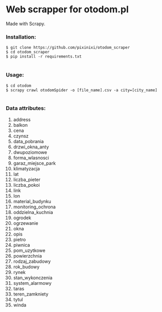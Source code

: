 # Web scrapper for otodom.pl
Made with Scrapy. <br />
### Installation:<br />
`$ git clone https://github.com/pixinixi/otodom_scraper` <br />
`$ cd otodom_scraper` <br/>
`$ pip install -r requirements.txt` <br/>
<br/>
### Usage: <br/>
`$ cd otodom` <br />
`$ scrapy crawl otodomSpider -o [file_name].csv -a city=[city_name]` <br />
<br />

### Data attributes:
1. address
  2. balkon
  3. cena
  4. czynsz
  5. data_pobrania
  6. drzwi_okna_anty
  7. dwupoziomowe
  8. forma_wlasnosci
  9. garaz_miejsce_park
 10. klimatyzacja
 11. lat
 12. liczba_pieter
 13. liczba_pokoi
 14. link
 15. lon
 16. material_budynku
 17. monitoring_ochrona
 18. oddzielna_kuchnia
 19. ogrodek
 20. ogrzewanie
 21. okna
 22. opis
 23. pietro
 24. piwnica
 25. pom_uzytkowe
 26. powierzchnia
 27. rodzaj_zabudowy
 28. rok_budowy
 29. rynek
 30. stan_wykonczenia
 31. system_alarmowy
 32. taras
 33. teren_zamkniety
 34. tytul
 35. winda

